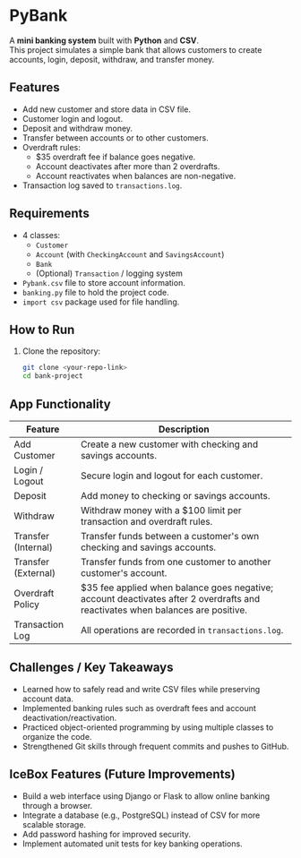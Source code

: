 # PyBank

A **mini banking system** built with **Python** and **CSV**.  
This project simulates a simple bank that allows customers to create accounts, login, deposit, withdraw, and transfer money.

## Features
- Add new customer and store data in CSV file.
- Customer login and logout.
- Deposit and withdraw money.
- Transfer between accounts or to other customers.
- Overdraft rules:
  - $35 overdraft fee if balance goes negative.
  - Account deactivates after more than 2 overdrafts.
  - Account reactivates when balances are non-negative.
- Transaction log saved to `transactions.log`.

## Requirements
- 4 classes:
  - `Customer`
  - `Account` (with `CheckingAccount` and `SavingsAccount`)
  - `Bank`
  - (Optional) `Transaction` / logging system
- `Pybank.csv` file to store account information.
- `banking.py` file to hold the project code.
- `import csv` package used for file handling.

## How to Run
1. Clone the repository:
   ```bash
   git clone <your-repo-link>
   cd bank-project


## App Functionality

| Feature | Description |
|--------|-------------|
| Add Customer | Create a new customer with checking and savings accounts. |
| Login / Logout | Secure login and logout for each customer. |
| Deposit | Add money to checking or savings accounts. |
| Withdraw | Withdraw money with a $100 limit per transaction and overdraft rules. |
| Transfer (Internal) | Transfer funds between a customer's own checking and savings accounts. |
| Transfer (External) | Transfer funds from one customer to another customer's account. |
| Overdraft Policy | $35 fee applied when balance goes negative; account deactivates after 2 overdrafts and reactivates when balances are positive. |
| Transaction Log | All operations are recorded in `transactions.log`. |


## Challenges / Key Takeaways

- Learned how to safely read and write CSV files while preserving account data.
- Implemented banking rules such as overdraft fees and account deactivation/reactivation.
- Practiced object-oriented programming by using multiple classes to organize the code.
- Strengthened Git skills through frequent commits and pushes to GitHub.

## IceBox Features (Future Improvements)

- Build a web interface using Django or Flask to allow online banking through a browser.
- Integrate a database (e.g., PostgreSQL) instead of CSV for more scalable storage.
- Add password hashing for improved security.
- Implement automated unit tests for key banking operations.


